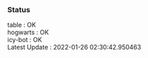### Status


table : OK  
hogwarts : OK  
icy-bot : OK  
Latest Update : 2022-01-26 02:30:42.950463
